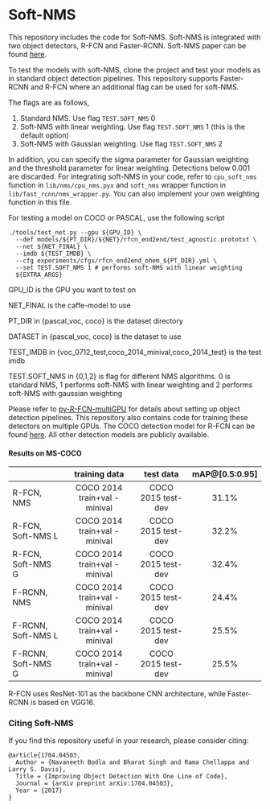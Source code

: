 # Soft-NMS

This repository includes the code for Soft-NMS. Soft-NMS is integrated with two object detectors, R-FCN and Faster-RCNN. Soft-NMS paper can be found [here](https://arxiv.org/pdf/1704.04503.pdf).

To test the models with soft-NMS, clone the project and test your models as in standard object detection pipelines. This repository supports Faster-RCNN and R-FCN where an additional flag can be used for soft-NMS.

The flags are as follows,
1) Standard NMS. Use flag `TEST.SOFT_NMS` 0
2) Soft-NMS with linear weighting. Use flag `TEST.SOFT_NMS` 1 (this is the default option) 
3) Soft-NMS with Gaussian weighting. Use flag `TEST.SOFT_NMS` 2

In addition, you can specify the sigma parameter for Gaussian weighting and the threshold parameter for linear weighting. Detections below 0.001 are discarded. For integrating soft-NMS in your code, refer to `cpu_soft_nms` function in `lib/nms/cpu_nms.pyx` and `soft_nms` wrapper function in `lib/fast_rcnn/nms_wrapper.py`. You can also implement your own weighting function in this file.

For testing a model on COCO or PASCAL, use the following script

```
./tools/test_net.py --gpu ${GPU_ID} \
  --def models/${PT_DIR}/${NET}/rfcn_end2end/test_agnostic.prototxt \
  --net ${NET_FINAL} \
  --imdb ${TEST_IMDB} \
  --cfg experiments/cfgs/rfcn_end2end_ohem_${PT_DIR}.yml \
  --set TEST.SOFT_NMS 1 # performs soft-NMS with linear weighting
  ${EXTRA_ARGS}
```

GPU_ID is the GPU you want to test on

NET_FINAL is the caffe-model to use

PT_DIR in {pascal_voc, coco} is the dataset directory

DATASET in {pascal_voc, coco} is the dataset to use

TEST_IMDB in {voc_0712_test,coco_2014_minival,coco_2014_test} is the test imdb

TEST.SOFT_NMS in {0,1,2} is flag for different NMS algorithms. 0 is standard NMS, 1 performs soft-NMS with linear weighting and 2 performs soft-NMS with gaussian weighting

Please refer to [py-R-FCN-multiGPU](https://github.com/bharatsingh430/py-R-FCN-multiGPU/) for details about setting up object detection pipelines.
This repository also contains code for training these detectors on multiple GPUs. The COCO detection model for R-FCN can be found [here](https://drive.google.com/file/d/0B6T5quL13CdHMGtMUWFFSXd2Ym8). All other detection models are publicly available.

#### Results on MS-COCO

|                   | training data       | test data          | mAP@[0.5:0.95]   | 
|-------------------|:-------------------:|:-----------------------------:|:-----:|
|R-FCN,       NMS   | COCO 2014 train+val -minival | COCO 2015 test-dev    | 31.1% |
|R-FCN,  Soft-NMS L | COCO 2014 train+val -minival | COCO 2015 test-dev    | 32.2% |
|R-FCN,  Soft-NMS G | COCO 2014 train+val -minival | COCO 2015 test-dev    | 32.4% |
|F-RCNN, NMS        | COCO 2014 train+val -minival | COCO 2015 test-dev    | 24.4% |
|F-RCNN, Soft-NMS L | COCO 2014 train+val -minival | COCO 2015 test-dev    | 25.5% |
|F-RCNN, Soft-NMS G | COCO 2014 train+val -minival | COCO 2015 test-dev    | 25.5% |

R-FCN uses ResNet-101 as the backbone CNN architecture, while Faster-RCNN is based on VGG16.

### Citing Soft-NMS

If you find this repository useful in your research, please consider citing:

    @article{1704.04503,
      Author = {Navaneeth Bodla and Bharat Singh and Rama Chellappa and Larry S. Davis},
      Title = {Improving Object Detection With One Line of Code},
      Journal = {arXiv preprint arXiv:1704.04503},
      Year = {2017}
    }
